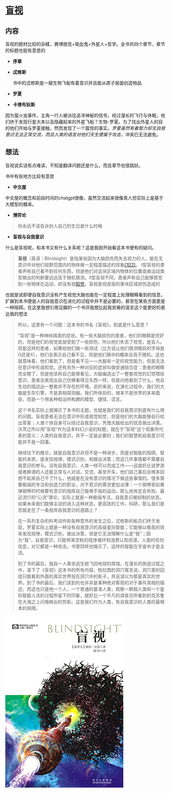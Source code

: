 # [盲视 ](https://book.douban.com/subject/10608453/)

## 内容

盲视的题材比较的杂糅，赛博朋克+吸血鬼+外星人+哲学。全书共四个章节，章节的标题也挺有意思的

- **序章**        

- **忒修斯**        
  
  书中的忒修斯是一艘生物飞船有着意识并且能从原子层面创造物品  

- **罗夏** 

- **卡律布狄斯**    

因为萤火虫事件，主角一行人被派往追寻神秘的信号。经过漫长的飞行与休眠，他们终于发现行星大本以及隐藏起来的外星飞船？生物-罗夏。为了找出外星人的目的他们开始与罗夏接触，然而发现了一个震惊的事实。*罗夏虽然有着智力却无自我意识无法正常交流，而且人类的语言对他们天生便属于攻击*，冲突已无法避免。

## 想法

盲视说实话有点难读，不知是翻译问题还是什么，而且章节也很跳跃。

书中有些地方比较有意思

- **中文屋**

中文屋的概念和前段时间的chatgpt很像，虽然交流起来很像真人但实际上是基于大模型的概率。  

- **博弈论**    

> 你永远不该告诉别人自己的生日是什么时候  

- **盲视与自我意识** 

什么是盲视呢，和本书又有什么关系呢？这是我刚开始看这本书便有的疑问。  

> **盲视**（英语：Blindsight）是指某些因为大脑损伤而失去视力的人，能在无意识中对他们视野范围内的物体做一定程度描述的现象[[1]](https://zh.wikipedia.org/zh-cn/%E7%9B%B2%E8%A6%96#cite_note-1)[[2]](https://zh.wikipedia.org/zh-cn/%E7%9B%B2%E8%A6%96#cite_note-2)。 I型盲视的患者声称自己看不到任何东西，但是他们对这块区域内物体的位置或者运动类型做出的判断要远远高于随机猜测。II型盲视不同，患者声称自己能够感觉到一些物体在运动，却没有视[知觉](https://zh.wikipedia.org/wiki/%E7%9F%A5%E8%A7%89 "知觉")。盲视是视皮层的某块区域损伤造成的

也就是说即便自我意识没有产生视觉大脑也能在一定程度上处理眼睛看到的信息，扩展到本书便是人的自我意识在进化的过程中并不是必要的，甚至在某些方面更是一种阻碍。在这里我想引用豆瓣的一个书评我想比起我贫瘠的语言这个能更好的表达我的想法

> 所以，这里有一个问题：这本书的书名《盲视》，到底是什么意思？
> 
> “盲视”是一种神经病患的症状。有一些大脑损伤的患者，他们的眼睛是完好的，但是他们的视觉皮层受到了一些损伤，所以他们失去了视觉，是盲人。但是这样的患者，如果给他们做一些测试（比方说让他们猜测眼前的字母是O还是X），他们会表示自己看不见，但是他们猜中的概率会高于随机。这也就意味着，他们看到了，但是看不见——大脑有一定的视觉能力，但是无法在意识中形成知觉。还有另外一种对应的症状叫做安通综合症：患者的眼睛完全瞎了，但是他坚称自己能够看见，大脑编造出了一整套视觉的幻觉喂给意识。患者会表现出自己仿佛看得见东西一样，但是问他看到了什么，他会生动的描述出一整套并不存在的环境。总的来说，在演化过程中，我们的大脑是生存引擎，不是真相探测器。我们所体验的，根本不是世界的本来面目，而是一个用各种假设所构建的模型、捷径、谎言。
> 
> 这个书名实际上就揭示了本书的主题，也就是我们的自我意识到底有什么用的问题。盲视患者无法在意识中形成视觉知觉，但是他们的大脑能够自行给出答案；人类个体自身可以绕过自我意识，凭借大脑给出的信息做出决策。沃茨之所以用“盲视”作为这本科幻小说的标题，就在于“盲视”这个现象所代表的意义：人类的自我意识，并不一定是必要的；我们的智慧和自我意识可能并不是一回事。
> 
> 继续往下的推论，就是自我意识非但不是一种进步，而是对智能的阻碍。智能的本质，是发现规律，模式识别，和做出决策；而这几件事情都不需要自我意识的参与。没有自我意识，人类一样可以完成工作——这就好比说梦游或者醉酒的人还能正常与人对话，交流，甚至开车，他们自己事后会根本回想不起来自己干了什么，他就是在没有意识的情况下做这些事情的。很多需要极端的专注和创造力的职业，对于意识的需求更加淡薄：一个钢琴家如果弹钢琴的时候要有意识的指挥自己每根手指的运动，那么他肯定会失败。最近流行的“心流”理论，实际上就是一种极端专注，自我意识被抑制的状态。如果未来我们能够主动的进入这种状态，更高效的工作，科研，那么我们是否就走在了一条抛弃自我意识的道路上？
> 
> 在一系列复杂的科考动作和各种意外的发生之后，忒修斯的船员们终于发现，罗夏实际上就是一种没有自我意识的高级星际智能；它能够以极高的效率发现规律，模式识别，做出决策，但是它无法理解什么是“我”；因为“我”，自我意识，只能带来空耗的程序循环和浪费认知资源，人类的任何信息，对它都是一种攻击。书里同样也暗示了，这样的智能在宇宙中才是主流。
> 
> 到了书的最后，独自一人乘坐逃生舱飞回地球的席瑞，在漫长的旅途过程之中，录下了《盲视》这本书的所有内容。柏拉图的洞穴寓言说，洞穴里的囚徒只能看到外面的真实世界投在洞穴中的影子，并且误以为那是真实的世界。到了书的最后，我们读到的也并非是某种绝对客观的对于事件真相的描述，而这也只是他一个人，一个普通的基准人类，观察一群超人类和一个星际智能斗法的过程所留下的印象，就好比一个平凡的调查员所看到的克苏鲁在大海之上闪电映出的剪影。这是我们作为人类，有自我意识的人类的最根本的局限。

![](https://github.com/zqisme/picx-images-hosting/raw/master/20231016/s26851036.6ixz562wkj80.webp)
